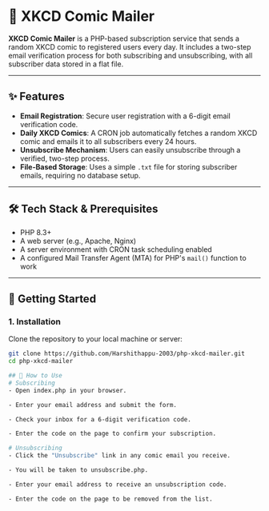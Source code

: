 # 📧 XKCD Comic Mailer

**XKCD Comic Mailer** is a PHP-based subscription service that sends a random XKCD comic to registered users every day. It includes a two-step email verification process for both subscribing and unsubscribing, with all subscriber data stored in a flat file.

---

## ✨ Features

- **Email Registration**: Secure user registration with a 6-digit email verification code.
- **Daily XKCD Comics**: A CRON job automatically fetches a random XKCD comic and emails it to all subscribers every 24 hours.
- **Unsubscribe Mechanism**: Users can easily unsubscribe through a verified, two-step process.
- **File-Based Storage**: Uses a simple `.txt` file for storing subscriber emails, requiring no database setup.

---

## 🛠️ Tech Stack & Prerequisites

- PHP 8.3+
- A web server (e.g., Apache, Nginx)
- A server environment with CRON task scheduling enabled
- A configured Mail Transfer Agent (MTA) for PHP's `mail()` function to work

---

## 🚀 Getting Started

### 1. Installation

Clone the repository to your local machine or server:

```bash
git clone https://github.com/Harshithappu-2003/php-xkcd-mailer.git
cd php-xkcd-mailer

## 📝 How to Use
# Subscribing
- Open index.php in your browser.

- Enter your email address and submit the form.

- Check your inbox for a 6-digit verification code.

- Enter the code on the page to confirm your subscription.

# Unsubscribing
- Click the "Unsubscribe" link in any comic email you receive.

- You will be taken to unsubscribe.php.

- Enter your email address to receive an unsubscription code.

- Enter the code on the page to be removed from the list.
